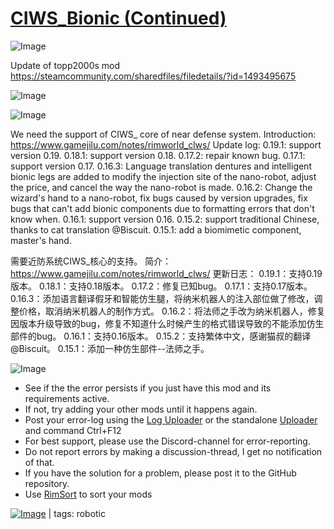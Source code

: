 # [CIWS_Bionic (Continued)](https://steamcommunity.com/sharedfiles/filedetails/?id=2610389919)

![Image](https://i.imgur.com/buuPQel.png)

Update of topp2000s mod
https://steamcommunity.com/sharedfiles/filedetails/?id=1493495675

![Image](https://i.imgur.com/pufA0kM.png)
	
![Image](https://i.imgur.com/Z4GOv8H.png)

We need the support of CIWS_ core of near defense system.
Introduction: https://www.gamejilu.com/notes/rimworld_clws/
Update log:
0.19.1: support version 0.19.
0.18.1: support version 0.18.
0.17.2: repair known bug.
0.17.1: support version 0.17.
0.16.3: Language translation dentures and intelligent bionic legs are added to modify the injection site of the nano-robot, adjust the price, and cancel the way the nano-robot is made.
0.16.2: Change the wizard's hand to a nano-robot, fix bugs caused by version upgrades, fix bugs that can't add bionic components due to formatting errors that don't know when.
0.16.1: support version 0.16.
0.15.2: support traditional Chinese, thanks to cat translation @Biscuit.
0.15.1: add a biomimetic component, master's hand.


需要近防系统CIWS_核心的支持。
简介：https://www.gamejilu.com/notes/rimworld_clws/
更新日志：
0.19.1：支持0.19版本。
0.18.1：支持0.18版本。
0.17.2：修复已知bug。
0.17.1：支持0.17版本。
0.16.3：添加语言翻译假牙和智能仿生腿，将纳米机器人的注入部位做了修改，调整价格，取消纳米机器人的制作方式。
0.16.2：将法师之手改为纳米机器人，修复因版本升级导致的bug，修复不知道什么时候产生的格式错误导致的不能添加仿生部件的bug。
0.16.1：支持0.16版本。
0.15.2：支持繁体中文，感谢猫叔的翻译@Biscuit。
0.15.1：添加一种仿生部件--法师之手。

![Image](https://i.imgur.com/PwoNOj4.png)



-  See if the the error persists if you just have this mod and its requirements active.
-  If not, try adding your other mods until it happens again.
-  Post your error-log using the [Log Uploader](https://steamcommunity.com/sharedfiles/filedetails/?id=2873415404) or the standalone [Uploader](https://steamcommunity.com/sharedfiles/filedetails/?id=2873415404) and command Ctrl+F12
-  For best support, please use the Discord-channel for error-reporting.
-  Do not report errors by making a discussion-thread, I get no notification of that.
-  If you have the solution for a problem, please post it to the GitHub repository.
-  Use [RimSort](https://github.com/RimSort/RimSort/releases/latest) to sort your mods

 

[![Image](https://img.shields.io/github/v/release/emipa606/CIWSBionic?label=latest%20version&style=plastic&color=9f1111&labelColor=black)](https://steamcommunity.com/sharedfiles/filedetails/changelog/2610389919) | tags:  robotic

